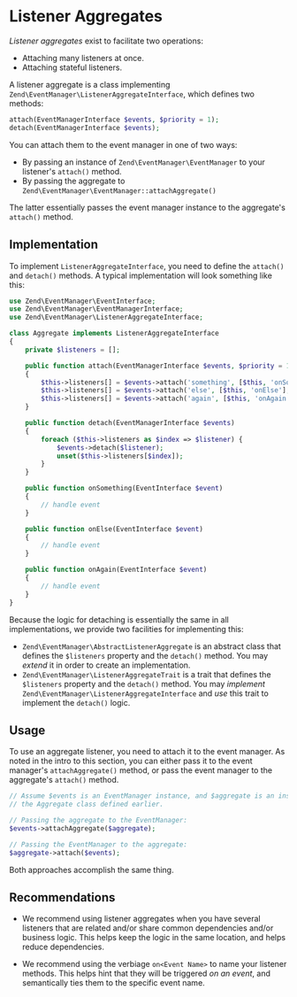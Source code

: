 # Listener Aggregates

*Listener aggregates* exist to facilitate two operations:

- Attaching many listeners at once.
- Attaching stateful listeners.

A listener aggregate is a class implementing
`Zend\EventManager\ListenerAggregateInterface`, which defines two methods:

```php
attach(EventManagerInterface $events, $priority = 1);
detach(EventManagerInterface $events);
```

You can attach them to the event manager in one of two ways:

- By passing an instance of `Zend\EventManager\EventManager` to your listener's
  `attach()` method.
- By passing the aggregate to `Zend\EventManager\EventManager::attachAggregate()`

The latter essentially passes the event manager instance to the aggregate's
`attach()` method.

## Implementation

To implement `ListenerAggregateInterface`, you need to define the `attach()` and
`detach()` methods. A typical implementation will look something like this:

```php
use Zend\EventManager\EventInterface;
use Zend\EventManager\EventManagerInterface;
use Zend\EventManager\ListenerAggregateInterface;

class Aggregate implements ListenerAggregateInterface
{
    private $listeners = [];

    public function attach(EventManagerInterface $events, $priority = 1)
    {
        $this->listeners[] = $events->attach('something', [$this, 'onSomething'], $priority);
        $this->listeners[] = $events->attach('else', [$this, 'onElse'], $priority);
        $this->listeners[] = $events->attach('again', [$this, 'onAgain'], $priority);
    }

    public function detach(EventManagerInterface $events)
    {
        foreach ($this->listeners as $index => $listener) {
            $events->detach($listener);
            unset($this->listeners[$index]);
        }
    }

    public function onSomething(EventInterface $event)
    {
        // handle event
    }

    public function onElse(EventInterface $event)
    {
        // handle event
    }

    public function onAgain(EventInterface $event)
    {
        // handle event
    }
}
```

Because the logic for detaching is essentially the same in all implementations,
we provide two facilities for implementing this:

- `Zend\EventManager\AbstractListenerAggregate` is an abstract class that
  defines the `$listeners` property and the `detach()` method. You may *extend*
  it in order to create an implementation.
- `Zend\EventManager\ListenerAggregateTrait` is a trait that defines the
  `$listeners` property and the `detach()` method. You may *implement*
  `Zend\EventManager\ListenerAggregateInterface` and *use* this trait to
  implement the `detach()` logic.

## Usage

To use an aggregate listener, you need to attach it to the event manager. As
noted in the intro to this section, you can either pass it to the event
manager's `attachAggregate()` method, or pass the event manager to the
aggregate's `attach()` method.

```php
// Assume $events is an EventManager instance, and $aggregate is an instance of
// the Aggregate class defined earlier.

// Passing the aggregate to the EventManager:
$events->attachAggregate($aggregate);

// Passing the EventManager to the aggregate:
$aggregate->attach($events);
```

Both approaches accomplish the same thing.

## Recommendations

- We recommend using listener aggregates when you have several listeners that are
  related and/or share common dependencies and/or business logic. This helps keep
  the logic in the same location, and helps reduce dependencies.

- We recommend using the verbiage `on<Event Name>`  to name your listener
  methods. This helps hint that they will be triggered *on an event*, and
  semantically ties them to the specific event name.

